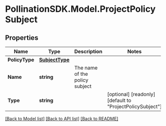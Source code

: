 
# PollinationSDK.Model.ProjectPolicySubject

## Properties

Name | Type | Description | Notes
------------ | ------------- | ------------- | -------------
**PolicyType** | [**SubjectType**](SubjectType.md) |  | 
**Name** | **string** | The name of the policy subject | 
**Type** | **string** |  | [optional] [readonly] [default to "ProjectPolicySubject"]

[[Back to Model list]](../README.md#documentation-for-models)
[[Back to API list]](../README.md#documentation-for-api-endpoints)
[[Back to README]](../README.md)

